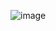 ![image](https://user-images.githubusercontent.com/86775678/209343132-069337ef-6f4c-4378-969f-639d1492bc15.png)
